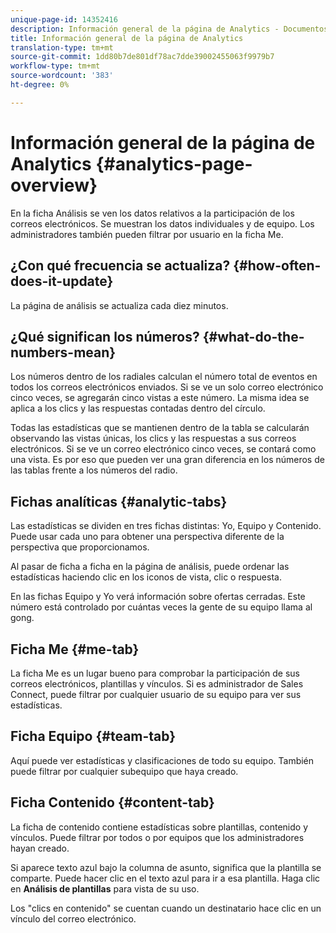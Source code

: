 ```yaml
---
unique-page-id: 14352416
description: Información general de la página de Analytics - Documentos de marketing - Documentación del producto
title: Información general de la página de Analytics
translation-type: tm+mt
source-git-commit: 1dd80b7de801df78ac7dde39002455063f9979b7
workflow-type: tm+mt
source-wordcount: '383'
ht-degree: 0%

---
```



# Información general de la página de Analytics {#analytics-page-overview}

En la ficha Análisis se ven los datos relativos a la participación de los correos electrónicos. Se muestran los datos individuales y de equipo. Los administradores también pueden filtrar por usuario en la ficha Me.

## ¿Con qué frecuencia se actualiza? {#how-often-does-it-update}

La página de análisis se actualiza cada diez minutos.

## ¿Qué significan los números? {#what-do-the-numbers-mean}

Los números dentro de los radiales calculan el número total de eventos en todos los correos electrónicos enviados. Si se ve un solo correo electrónico cinco veces, se agregarán cinco vistas a este número. La misma idea se aplica a los clics y las respuestas contadas dentro del círculo.

Todas las estadísticas que se mantienen dentro de la tabla se calcularán observando las vistas únicas, los clics y las respuestas a sus correos electrónicos. Si se ve un correo electrónico cinco veces, se contará como una vista. Es por eso que pueden ver una gran diferencia en los números de las tablas frente a los números del radio.

## Fichas analíticas {#analytic-tabs}

Las estadísticas se dividen en tres fichas distintas: Yo, Equipo y Contenido. Puede usar cada uno para obtener una perspectiva diferente de la perspectiva que proporcionamos.

Al pasar de ficha a ficha en la página de análisis, puede ordenar las estadísticas haciendo clic en los iconos de vista, clic o respuesta.

En las fichas Equipo y Yo verá información sobre ofertas cerradas. Este número está controlado por cuántas veces la gente de su equipo llama al gong.

## Ficha Me {#me-tab}

La ficha Me es un lugar bueno para comprobar la participación de sus correos electrónicos, plantillas y vínculos. Si es administrador de Sales Connect, puede filtrar por cualquier usuario de su equipo para ver sus estadísticas.

## Ficha Equipo {#team-tab}

Aquí puede ver estadísticas y clasificaciones de todo su equipo. También puede filtrar por cualquier subequipo que haya creado.

## Ficha Contenido {#content-tab}

La ficha de contenido contiene estadísticas sobre plantillas, contenido y vínculos. Puede filtrar por todos o por equipos que los administradores hayan creado.

Si aparece texto azul bajo la columna de asunto, significa que la plantilla se comparte. Puede hacer clic en el texto azul para ir a esa plantilla. Haga clic en **Análisis de plantillas** para vista de su uso.

Los &quot;clics en contenido&quot; se cuentan cuando un destinatario hace clic en un vínculo del correo electrónico.
